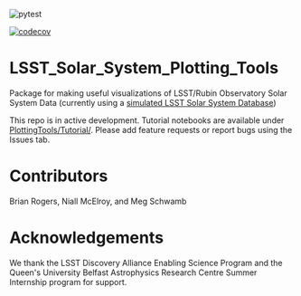 
![pytest](https://github.com/QUB-Planet-Lab/LSST_Solar_System_Plotting_Tools/actions/workflows/python-app.yml/badge.svg)

[![codecov](https://codecov.io/gh/QUB-Planet-Lab/LSST_Solar_System_Plotting_Tools/branch/main/graph/badge.svg?token=WKYNT68EB4)](https://codecov.io/gh/QUB-Planet-Lab/LSST_Solar_System_Plotting_Tools)
# LSST_Solar_System_Plotting_Tools

Package for making useful visualizations of LSST/Rubin Observatory Solar System Data (currently using a [simulated LSST Solar System Database](https://github.com/lsst-sssc/lsst-simulation/))

This repo is in active development. Tutorial notebooks are available under [PlottingTools/Tutorial/](https://github.com/QUB-Planet-Lab/LSST_Solar_System_Plotting_Tools/tree/main/PlottingTools/Tutorial). Please add feature requests or report bugs using the Issues tab.

# Contributors
Brian Rogers, Niall McElroy,  and Meg Schwamb

# Acknowledgements
We thank the LSST Discovery Alliance Enabling Science Program and the Queen's University Belfast Astrophysics Research Centre Summer Internship program for support. 
